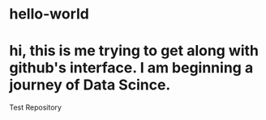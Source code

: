 # hello-world
# hi, this is me trying to get along with github's interface. I am beginning a journey of Data Scince. 
Test Repository
